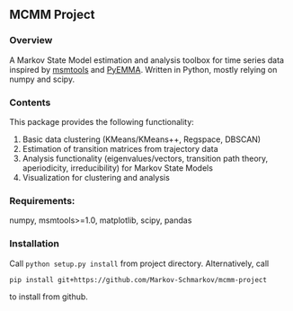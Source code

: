 

## MCMM Project

### Overview
A Markov State Model estimation and analysis toolbox for time series data inspired by [msmtools](https://github.com/markovmodel/msmtools) and
[PyEMMA](https://github.com/markovmodel/PyEMMA). Written in Python, mostly relying on numpy and scipy.

### Contents
This package provides the following functionality:

1.  Basic data clustering (KMeans/KMeans++, Regspace, DBSCAN)
2.  Estimation of transition matrices from trajectory data 
3.  Analysis functionality (eigenvalues/vectors, transition path theory, aperiodicity, irreducibility) for Markov State Models
4.  Visualization for clustering and analysis

### Requirements:
numpy, msmtools>=1.0, matplotlib, scipy, pandas

### Installation
Call
```python setup.py install```
from project directory. Alternatively, call
```
pip install git+https://github.com/Markov-Schmarkov/mcmm-project
``` 
to install from github.

